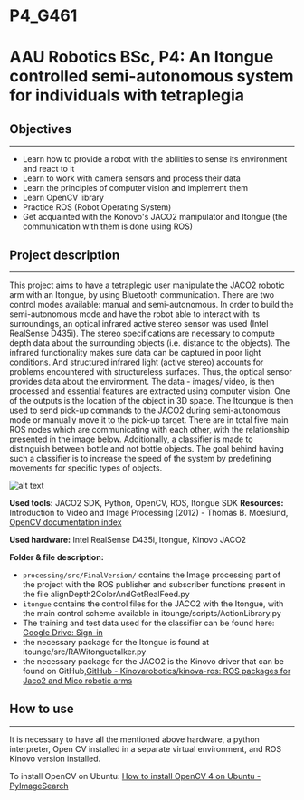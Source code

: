 # P4_G461

AAU Robotics BSc, P4: An Itongue controlled semi-autonomous system
for individuals with tetraplegia
=====================================================================

## Objectives
------------------------------------------
+ Learn how to provide a robot with the abilities to sense its environment and react to it
+ Learn to work with camera sensors and process their data
+ Learn the principles of computer vision and implement them
+ Learn OpenCV library
+ Practice ROS (Robot Operating System)
+ Get acquainted with the Konovo's JACO2 manipulator and Itongue (the communication with them is done using ROS)

## Project description
------------------------------------------
This project aims to have a tetraplegic user manipulate the JACO2 robotic arm with an Itongue, by using Bluetooth communication. There are two control modes available: manual and semi-autonomous. In order to build the semi-autonomous mode and have the robot able to interact with its surroundings, an optical infrared active stereo sensor was used (Intel RealSense D435i). The stereo specifications are necessary to compute depth data about the surrounding objects (i.e. distance to the objects). The infrared functionality makes sure data can be captured in poor light conditions. And structured infrared light (active stereo) accounts for problems encountered with structureless surfaces. Thus, the optical sensor provides data about the environment. The data - images/ video, is then processed and essential features are extracted using computer vision. One of the outputs is the location of the object in 3D space. The Itoungue is then used to send pick-up commands to the JACO2 during semi-autonomous mode or manually move it to the pick-up target. There are in total five main ROS nodes which are communicating with each other, with the relationship presented in the image below. Additionally, a classifier is made to distinguish between bottle and not bottle objects. The goal behind having such a classifier is to increase the speed of the system by predefining movements for specific types of objects. 

![alt text](https://github.com/[dadihrannar1]/[P4_G461]/blob/[main]/ROSNodeRelationship.png?raw=true)

**Used tools:** JACO2 SDK, Python, OpenCV, ROS, Itongue SDK
**Resources:** Introduction to Video and Image Processing (2012) - Thomas B. Moeslund, [OpenCV documentation index](https://docs.opencv.org/)

**Used hardware:** Intel RealSense D435i, Itongue, Kinovo JACO2

**Folder & file description:**
+ `processing/src/FinalVersion/` contains the Image processing part of the project with the ROS publisher and subscriber functions present in the file alignDepth2ColorAndGetRealFeed.py
+ `itongue` contains the control files for the JACO2 with the Itongue, with the main control scheme available in itounge/scripts/ActionLibrary.py
+ The training and test data used for the classifier can be found here: [Google Drive: Sign-in](https://drive.google.com/file/d/1a65BehZTE5N30WkVAhLkrKiOpGFYJDxD/view?usp=sharing)
+ the necessary package for the Itongue is found at itounge/src/RAWitonguetalker.py 
+ the necessary package for the JACO2 is the Kinovo driver that can be found on GitHub,[GitHub - Kinovarobotics/kinova-ros: ROS packages for Jaco2 and Mico robotic arms](https://github.com/Kinovarobotics/kinova-ros)

## How to use
------------------------------------------
It is necessary to have all the mentioned above hardware, a python interpreter, Open CV installed in a separate virtual environment, and ROS Kinovo version installed. 

To install OpenCV on Ubuntu: [How to install OpenCV 4 on Ubuntu - PyImageSearch](https://pyimagesearch.com/2018/08/15/how-to-install-opencv-4-on-ubuntu/)
